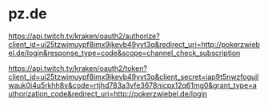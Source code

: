 # pz.de
https://api.twitch.tv/kraken/oauth2/authorize?client_id=ui25tzwjmuypf8imx9jkevb49yvt3q&redirect_uri=http://pokerzwiebel.de/login&response_type=code&scope=channel_check_subscription

https://api.twitch.tv/kraken/oauth2/token?client_id=ui25tzwjmuypf8imx9jkevb49yvt3q&client_secret=iap9t5nwzfogujlwauk0i4u5rkhh8v&code=rtjhd783a3vfe3678nicpx12q61mg0&grant_type=authorization_code&redirect_uri=http://pokerzwiebel.de/login
